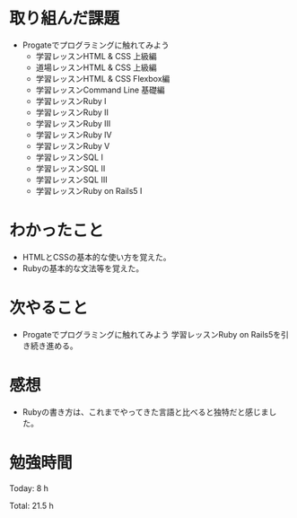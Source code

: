 # 取り組んだ課題
- Progateでプログラミングに触れてみよう
  - 学習レッスンHTML & CSS 上級編
  - 道場レッスンHTML & CSS 上級編
  - 学習レッスンHTML & CSS Flexbox編
  - 学習レッスンCommand Line 基礎編
  - 学習レッスンRuby I
  - 学習レッスンRuby II
  - 学習レッスンRuby III
  - 学習レッスンRuby IV
  - 学習レッスンRuby V
  - 学習レッスンSQL I
  - 学習レッスンSQL II
  - 学習レッスンSQL III
  - 学習レッスンRuby on Rails5 I

# わかったこと
- HTMLとCSSの基本的な使い方を覚えた。
- Rubyの基本的な文法等を覚えた。

# 次やること
- Progateでプログラミングに触れてみよう 学習レッスンRuby on Rails5を引き続き進める。

# 感想
- Rubyの書き方は、これまでやってきた言語と比べると独特だと感じました。

# 勉強時間
Today: 8 h

Total: 21.5 h

